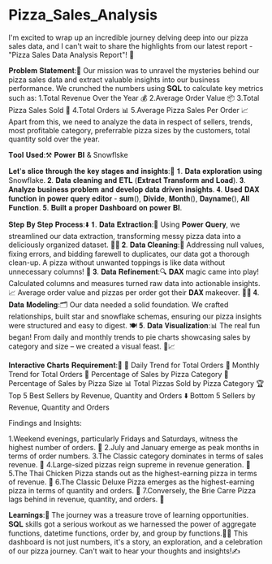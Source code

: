 # Pizza_Sales_Analysis
I'm excited to wrap up an incredible journey delving deep into our pizza sales data, and I can't wait to share the highlights from our latest report - "Pizza Sales Data Analysis Report"! 🍕

𝐏𝐫𝐨𝐛𝐥𝐞𝐦 𝐒𝐭𝐚𝐭𝐞𝐦𝐞𝐧𝐭:📝 Our mission was to unravel the mysteries behind our pizza sales data and extract valuable insights into our business performance. We crunched the numbers using 𝐒𝐐𝐋 to calculate key metrics such as: 1.Total Revenue Over the Year 💰 2.Average Order Value 📦 3.Total Pizza Sales Sold 🍕 4.Total Orders 📊 5.Average Pizza Sales Per Order 📈  Apart from this, we need to analyze the data in respect of sellers, trends, most profitable category, preferrable pizza sizes by the customers, total quantity sold over the year.

𝐓𝐨𝐨𝐥 𝐔𝐬𝐞𝐝:⚒ 𝐏𝐨𝐰𝐞𝐫 𝐁𝐈 & Snowflske 

𝐋𝐞𝐭'𝐬 𝐬𝐥𝐢𝐜𝐞 𝐭𝐡𝐫𝐨𝐮𝐠𝐡 𝐭𝐡𝐞 𝐤𝐞𝐲 𝐬𝐭𝐚𝐠𝐞𝐬 𝐚𝐧𝐝 𝐢𝐧𝐬𝐢𝐠𝐡𝐭𝐬:🔗 𝟏. 𝐃𝐚𝐭𝐚 𝐞𝐱𝐩𝐥𝐨𝐫𝐚𝐭𝐢𝐨𝐧 𝐮𝐬𝐢𝐧𝐠 Snowflake. 𝟐. 𝐃𝐚𝐭𝐚 𝐜𝐥𝐞𝐚𝐧𝐢𝐧𝐠 𝐚𝐧𝐝 𝐄𝐓𝐋 (𝐄𝐱𝐭𝐫𝐚𝐜𝐭 𝐓𝐫𝐚𝐧𝐬𝐟𝐨𝐫𝐦 𝐚𝐧𝐝 𝐋𝐨𝐚𝐝). 𝟑. 𝐀𝐧𝐚𝐥𝐲𝐳𝐞 𝐛𝐮𝐬𝐢𝐧𝐞𝐬𝐬 𝐩𝐫𝐨𝐛𝐥𝐞𝐦 𝐚𝐧𝐝 𝐝𝐞𝐯𝐞𝐥𝐨𝐩 𝐝𝐚𝐭𝐚 𝐝𝐫𝐢𝐯𝐞𝐧 𝐢𝐧𝐬𝐢𝐠𝐡𝐭𝐬. 𝟒. 𝐔𝐬𝐞𝐝 𝐃𝐀𝐗 𝐟𝐮𝐧𝐜𝐭𝐢𝐨𝐧 𝐢𝐧 𝐩𝐨𝐰𝐞𝐫 𝐪𝐮𝐞𝐫𝐲 𝐞𝐝𝐢𝐭𝐨𝐫 - 𝐬𝐮𝐦(), 𝐃𝐢𝐯𝐢𝐝𝐞, 𝐌𝐨𝐧𝐭𝐡(), 𝐃𝐚𝐲𝐧𝐚𝐦𝐞(), 𝐀𝐥𝐥 𝐅𝐮𝐧𝐜𝐭𝐢𝐨𝐧. 𝟓. 𝐁𝐮𝐢𝐥𝐭 𝐚 𝐩𝐫𝐨𝐩𝐞𝐫 𝐃𝐚𝐬𝐡𝐛𝐨𝐚𝐫𝐝 𝐨𝐧 𝐩𝐨𝐰𝐞𝐫 𝐁𝐈.

𝐒𝐭𝐞𝐩 𝐁𝐲 𝐒𝐭𝐞𝐩 𝐏𝐫𝐨𝐜𝐞𝐬𝐬:⬇️ 𝟏. 𝐃𝐚𝐭𝐚 𝐄𝐱𝐭𝐫𝐚𝐜𝐭𝐢𝐨𝐧:🚿 Using 𝐏𝐨𝐰𝐞𝐫 𝐐𝐮𝐞𝐫𝐲, we streamlined our data extraction, transforming messy pizza data into a deliciously organized dataset. 🍅🧀 𝟐. 𝐃𝐚𝐭𝐚 𝐂𝐥𝐞𝐚𝐧𝐢𝐧𝐠:🧹 Addressing null values, fixing errors, and bidding farewell to duplicates, our data got a thorough clean-up. A pizza without unwanted toppings is like data without unnecessary columns! 🍕 𝟑. 𝐃𝐚𝐭𝐚 𝐑𝐞𝐟𝐢𝐧𝐞𝐦𝐞𝐧𝐭:🔍 𝐃𝐀𝐗 magic came into play! Calculated columns and measures turned raw data into actionable insights. 📈 Average order value and pizzas per order got their 𝐃𝐀𝐗 makeover. 🎩✨ 𝟒. 𝐃𝐚𝐭𝐚 𝐌𝐨𝐝𝐞𝐥𝐢𝐧𝐠:🗂️ Our data needed a solid foundation. We crafted relationships, built star and snowflake schemas, ensuring our pizza insights were structured and easy to digest. 🍽️ 𝟓. 𝐃𝐚𝐭𝐚 𝐕𝐢𝐬𝐮𝐚𝐥𝐢𝐳𝐚𝐭𝐢𝐨𝐧:📊 The real fun began! From daily and monthly trends to pie charts showcasing sales by category and size – we created a visual feast. 🍕📈

𝐈𝐧𝐭𝐞𝐫𝐚𝐜𝐭𝐢𝐯𝐞 𝐂𝐡𝐚𝐫𝐭𝐬 𝐑𝐞𝐪𝐮𝐢𝐫𝐞𝐦𝐞𝐧𝐭:🔄 📅 Daily Trend for Total Orders 📆 Monthly Trend for Total Orders 🍕 Percentage of Sales by Pizza Category 📏 Percentage of Sales by Pizza Size 📊 Total Pizzas Sold by Pizza Category 🏆 Top 5 Best Sellers by Revenue, Quantity and Orders ⬇️ Bottom 5 Sellers by Revenue, Quantity and Orders

Findings and Insights:

1.Weekend evenings, particularly Fridays and Saturdays, witness the highest number of orders. 📅
2.July and January emerge as peak months in terms of order numbers.
3.The Classic category dominates in terms of sales revenue. 🍕
4.Large-sized pizzas reign supreme in revenue generation. 🍕
5.The Thai Chicken Pizza stands out as the highest-earning pizza in terms of revenue. 🍗
6.The Classic Deluxe Pizza emerges as the highest-earning pizza in terms of quantity and orders. 🍕
7.Conversely, the Brie Carre Pizza lags behind in revenue, quantity, and orders. 🧀

𝐋𝐞𝐚𝐫𝐧𝐢𝐧𝐠𝐬:📝 The journey was a treasure trove of learning opportunities. 𝐒𝐐𝐋 skills got a serious workout as we harnessed the power of aggregate functions, datetime functions, order by, and group by functions.🏋️‍♂️ This dashboard is not just numbers, it's a story, an exploration, and a celebration of our pizza journey. Can't wait to hear your thoughts and insights!✍

